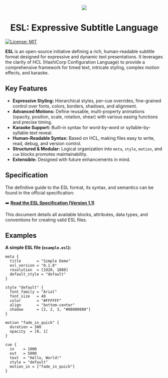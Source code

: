 <p align="center">
  <img src="https://github.com/user-attachments/assets/c095b953-8dcc-4567-b195-982e439ae003">
</p>
<h1 align="center">
  ESL: Expressive Subtitle Language
</h1>

[![License: MIT](https://img.shields.io/badge/License-MIT-yellow.svg)](https://opensource.org/licenses/MIT)

**ESL** is an open-source initiative defining a rich, human-readable subtitle format designed for expressive and dynamic text presentations. It leverages the clarity of HCL (HashiCorp Configuration Language) to provide a comprehensive framework for timed text, intricate styling, complex motion effects, and karaoke.

## Key Features

*   **Expressive Styling:** Hierarchical styles, per-cue overrides, fine-grained control over fonts, colors, borders, shadows, and alignment.
*   **Advanced Motions:** Define reusable, multi-property animations (opacity, position, scale, rotation, shear) with various easing functions and precise timing.
*   **Karaoke Support:** Built-in syntax for word-by-word or syllable-by-syllable text reveal.
*   **Human-Readable Syntax:** Based on HCL, making files easy to write, read, debug, and version control.
*   **Structured & Modular:** Logical organization into `meta`, `style`, `motion`, and `cue` blocks promotes maintainability.
*   **Extensible:** Designed with future enhancements in mind.

## Specification

The definitive guide to the ESL format, its syntax, and semantics can be found in the official specification:

➡️ **[Read the ESL Specification (Version 1.1)](https://github.com/OpenAnime/ESL/wiki)**

This document details all available blocks, attributes, data types, and conventions for creating valid ESL files.

## Examples

**A simple ESL file (`example.esl`):**
```hcl
meta {
  title       = "Simple Demo"
  esl_version = "0.1.0"
  resolution  = [1920, 1080]
  default_style = "default"
}

style "default" {
  font_family = "Arial"
  font_size   = 48
  color       = "#FFFFFF"
  align       = "bottom-center"
  shadow      = [2, 2, 3, "#00000080"]
}

motion "fade_in_quick" {
  duration = 300
  opacity  = [0, 1]
}

cue {
  in    = 1000
  out   = 5000
  text  = "Hello, World!"
  style = "default"
  motion_in = ["fade_in_quick"]
}
```
